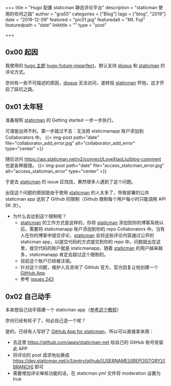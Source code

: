 +++
title = "Hugo 配置 staticman 静态评论平台"
description = "staticman 使用的坎坷之路"
author = "gra55"
categories = ["Blog"]
tags = ["blog", "2019"]
date = "2019-12-09"
featured = "pic01.jpg"
featuredalt = "Mt. Fuji"
featuredpath = "date"
linktitle = ""
type = "post"

+++

## 0x00 起因

我使用的 [hugo 主题](https://themes.gohugo.io/) [hugo-future-imperfect](https://github.com/jpescador/hugo-future-imperfect)，默认支持 [disqus](http://www.disqus.com/) 和 [staticman](https://staticman.net/) 的评论方式。

奈何有一些不可描述的原因，[disqus](http://www.disqus.com/) 无法访问，遂转投 [staticman](https://staticman.net/) 怀抱，这才开启了踩坑之路。

## 0x01 太年轻

准备按照 [staticman](https://staticman.net/) 的 Getting started 一步一步执行。

可谓是出师不利，第一步就过不去：无法把 staticmanapp 账户添加到 Collaborators 中。
{{< img-post path="date" file="collaborator_add_error.jpg" alt="collaborator_add_error" type="center" >}}

随后访问 https://api.staticman.net/v2/connect/LoveXiaoLiu/blog-comment 也是各种报错。
{{< img-post path="date" file="access_staticman_error.jpg" alt="access_staticman_error" type="center" >}}

于是去 [staticman](https://staticman.net/) 的 issue 区找找，果然很多人遇到了这个问题。

出现这个问题的原因是由于使用 [staticman](https://staticman.net/) 的人太多了，导致部署的公共 staticman app 达到了 Github 的限制（Github 限制每个用户每小时只能调用 API 5K 次）。

+ 为什么会达到这个限制呢？
  + [staticman](https://staticman.net/) 的工作方式是这样的，你将 [staticman](https://staticman.net/) 添加到你的博客系统以后，需要将 staticmanapp 账户添加到你的 repo Collaborators 中。当有人在你的博客中提交评论，[staticman](https://staticman.net/) 会将这些评论内容通过公开的 staticman app，以提交代码的方式提交到你的 repo 中。问题就出在这里，提交代码的账户就是 staticmanapp，随着 [staticman](https://staticman.net/) 的用户越来越多，staticmanapp 肯定会超过这个限制的。
  + 目前这个账户已经被注销。
  + 针对这个问题，维护人员咨询了 GitHub 官方，官方回复让他创建一个 [GitHub App](https://developer.github.com/apps/)
  + 参考 [issues 243](https://github.com/eduardoboucas/staticman/issues/243)

## 0x02 自己动手

本来想自己动手搭建一个 staticman app（[参考这个教程](https://github.com/eduardoboucas/staticman/issues/243#issuecomment-447296229)）

奈何已经有轮子了，何必自己造一个呢？

是的，已经有人写好了 [GitHub App for staticman](https://github.com/eduardoboucas/staticman/issues/243#issuecomment-453754860)，所以可以直接拿来用：
+ 去这里  https://github.com/apps/staticman-net 给自己的 GitHub 账号安装此 APP
+ 将评论的 post 请求地址换成 https://dev.staticman.net/v3/entry/github/[USERNAME]/[REPOSITORY]/[BRANCH] 即可
+ 需要增加评论审核功能的话，在 staticman.yml 文件将 moderation 设置为 true 
